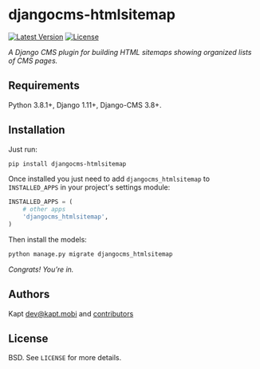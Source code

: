 # djangocms-htmlsitemap

[![Latest Version](http://img.shields.io/pypi/v/djangocms-htmlsitemap.svg?style=flat-square)](https://pypi.python.org/pypi/djangocms-htmlsitemap/)
[![License](http://img.shields.io/pypi/l/djangocms-htmlsitemap.svg?style=flat-square)](https://pypi.python.org/pypi/djangocms-htmlsitemap/)


*A Django CMS plugin for building HTML sitemaps showing organized lists of CMS pages.*

## Requirements

Python 3.8.1+, Django 1.11+, Django-CMS 3.8+.

## Installation

Just run:
```sh
pip install djangocms-htmlsitemap
```

Once installed you just need to add `djangocms_htmlsitemap` to `INSTALLED_APPS` in your project's settings module:
```py
INSTALLED_APPS = (
    # other apps
    'djangocms_htmlsitemap',
)
```

Then install the models:
```py
python manage.py migrate djangocms_htmlsitemap
```

*Congrats! You’re in.*

## Authors

Kapt <dev@kapt.mobi> and [contributors](https://github.com/kapt-labs/djangocms-htmlsitemap/contributors)

## License

BSD. See `LICENSE` for more details.
